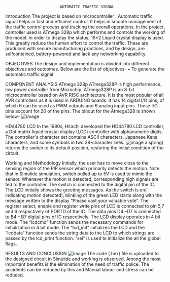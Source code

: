                             AUTOMATIC TRAFFIC SIGNAL
Introduction
The project is based on microcontroller . Automatic traffic signal helps in fast and efficient control. It helps in smooth management of the traffic control process and tracking the overall operations. In the project, controller used is ATmega 328p which performs and controls the working of the model. In order to display the status, 16×2 Liquid crystal display is used. This  greatly reduce the human effort to control the traffic.  These are produced with secure manufacturing practices, and by design, are selfcontained, battery-powered and lack any networking capability. 

OBJECTIVES 
 The design and implementation is divided into different objectives and outcomes. Below are the list of objectives- 
•	To generate the automatic traffic signal

COMPONENT ANALYSIS 
ATmega 328p 
ATmega328P is high performance, low power controller from Microchip. ATmega328P is an 8-bit microcontroller based on AVR RISC architecture. It is the most popular of all AVR controllers as it is used in ARDUINO boards. It has 14 digital I/O pins, of which 6 can be used as PWM outputs and 6 analog input pins. 
These I/O pins account for 20 of the pins. 
The pinout for the Atmega328 is shown below- 
![image](https://user-images.githubusercontent.com/68462123/164845964-24158a7e-5432-416e-abdf-52955b151c1f.png)

HD44780 LCD 
In the 1980s, Hitachi developed the HD44780 LCD controller, a Dot matrix liquid crystal display (LCD) controller with alphanumeric digits. The controller's character set contains ASCII characters, Japanese Kana characters, and some symbols in two 28-character lines. 
![image](https://user-images.githubusercontent.com/68462123/164846206-f71c5577-896b-4104-8533-4dc68ad6604f.png)
a spring) returns the switch to its default position, restoring the initial condition of the circuit. 

Working and Methodology 
Initially, the user has to move close to the sensing region of the PIR sensor which primarily detects the motion. Note that in Simulide simulation, switch pulled up to 5V is used to mimic the sensor. Whenever the motion is detected, corresponding high signals are fed to the controller. The switch is connected to the digital pin of the IC.  
The LCD initially shows the greeting messages. As the switch is on( indicating motion detected), blinking of the green LED starts along with the message written to the display “Please cast your valuable vote”. The register select, enable and register write pins of LCD is connected to pin 5,7 and 6 respectively of PORTD of the IC. The data pins D4 –D7 is connected to B4 – B7 digital pins of IC respectively. The LCD display operates in 4 bit mode. 
The “lcdcmd” function sends the necessary commands for initialization in 4 bit mode. The “lcd_init” initializes the LCD and the “lcddata” function sends the string data to the LCD to which strings are passed by the lcd_print function. “sei” is used to initialize the all the global flags. 

RESULTS AND CONCLUSION
![image](https://user-images.githubusercontent.com/68462123/164847733-7edc419c-1021-4565-885d-7362bbf8ebb6.png)
The code (.hex) file is uploaded to the designed circuit in Simulide and working is observed. Among the most important benefits is the elimination of the need of traffic police. The accidents can be reduced by this and Manual labour and stress can be reduced.
